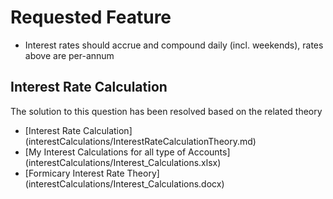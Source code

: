 # Requested Feature
* Interest rates should accrue and compound daily (incl. weekends), rates above are per-annum

## Interest Rate Calculation
The solution to this question has been resolved based on the related theory

  * [Interest Rate Calculation] (interestCalculations/InterestRateCalculationTheory.md)
  * [My Interest Calculations for all type of Accounts] (interestCalculations/Interest_Calculations.xlsx)
  * [Formicary Interest Rate Theory] (interestCalculations/Interest_Calculations.docx)
  